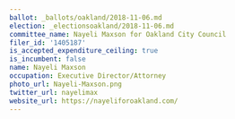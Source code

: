```yaml
---
ballot: _ballots/oakland/2018-11-06.md
election: _electionsoakland/2018-11-06.md
committee_name: Nayeli Maxson for Oakland City Council
filer_id: '1405187'
is_accepted_expenditure_ceiling: true
is_incumbent: false
name: Nayeli Maxson
occupation: Executive Director/Attorney
photo_url: Nayeli-Maxson.png
twitter_url: nayelimax
website_url: https://nayeliforoakland.com/
---
```

